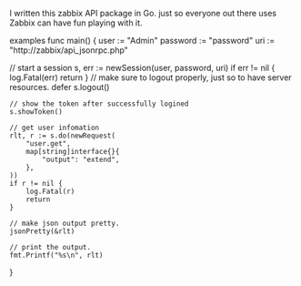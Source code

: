 I written this zabbix API package in Go.
just so everyone out there uses Zabbix can have fun playing with it.

examples
func main() {
	user := "Admin"
	password := "password"
	uri := "http://zabbix/api_jsonrpc.php"

  // start a session
	s, err := newSession(user, password, uri)
	if err != nil {
		log.Fatal(err)
		return
	}
	// make sure to logout properly, just so to have server resources.
	defer s.logout()

	// show the token after successfully logined
	s.showToken()

	// get user infomation
	rlt, r := s.do(newRequest(
		"user.get",
		map[string]interface{}{
			"output": "extend",
		},
	))
	if r != nil {
		log.Fatal(r)
		return
	}

	// make json output pretty.
	jsonPretty(&rlt)

	// print the output.
	fmt.Printf("%s\n", rlt)
}
